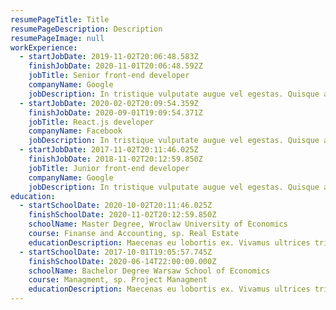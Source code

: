```yaml
---
resumePageTitle: Title
resumePageDescription: Description
resumePageImage: null
workExperience:
  - startJobDate: 2019-11-02T20:06:48.583Z
    finishJobDate: 2020-11-01T20:06:48.592Z
    jobTitle: Senior front-end developer
    companyName: Google
    jobDescription: In tristique vulputate augue vel egestas. Quisque ac imperdiet tortor, at lacinia ex. Duis vel ex hendrerit, commodo odio sed, aliquam enim. Ut arcu nulla, tincidunt eget arcu eget, molestie vulputate nisi. Nunc malesuada leo et est iaculis facilisis. Fusce eu urna ut magna malesuada fringilla.
  - startJobDate: 2020-02-02T20:09:54.359Z
    finishJobDate: 2020-09-01T19:09:54.371Z
    jobTitle: React.js developer
    companyName: Facebook
    jobDescription: In tristique vulputate augue vel egestas. Quisque ac imperdiet tortor, at lacinia ex. Duis vel ex hendrerit, commodo odio sed, aliquam enim. Ut arcu nulla, tincidunt eget arcu eget, molestie vulputate nisi. Nunc malesuada leo et est iaculis facilisis. Fusce eu urna ut magna malesuada fringilla.
  - startJobDate: 2017-11-02T20:11:46.025Z
    finishJobDate: 2018-11-02T20:12:59.850Z
    jobTitle: Junior front-end developer
    companyName: Google
    jobDescription: In tristique vulputate augue vel egestas. Quisque ac imperdiet tortor, at lacinia ex. Duis vel ex hendrerit, commodo odio sed, aliquam enim. Ut arcu nulla, tincidunt eget arcu eget, molestie vulputate nisi. Nunc malesuada leo et est iaculis facilisis. Fusce eu urna ut magna malesuada fringilla.
education:
  - startSchoolDate: 2020-10-02T20:11:46.025Z
    finishSchoolDate: 2020-11-02T20:12:59.850Z
    schoolName: Master Degree, Wroclaw University of Economics
    course: Finanse and Accounting, sp. Real Estate
    educationDescription: Maecenas eu lobortis ex. Vivamus ultrices tristique libero, non auctor risus pretium nec. In leo neque, mollis eu volutpat eget, sodales ac lacus. Curabitur et ligula tincidunt, ultrices dui a, malesuada est. Cras blandit dignissim suscipit. Integer semper diam mauris, ac efficitur dui hendrerit eget.
  - startSchoolDate: 2017-10-01T19:05:57.745Z
    finishSchoolDate: 2020-06-14T22:00:00.000Z
    schoolName: Bachelor Degree Warsaw School of Economics
    course: Managment, sp. Project Managment
    educationDescription: Maecenas eu lobortis ex. Vivamus ultrices tristique libero, non auctor risus pretium nec. In leo neque, mollis eu volutpat eget, sodales ac lacus. Curabitur et ligula tincidunt, ultrices dui a, malesuada est. Cras blandit dignissim suscipit. Integer semper diam mauris, ac efficitur dui hendrerit eget.
---
```

